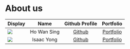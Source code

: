 # About us

Display |    Name     | Github Profile | Portfolio 
--------|:-----------:|:--------------:|:---------:
![](https://via.placeholder.com/100.png?text=Photo) | Ho Wan Sing | [Github](https://github.com/Hws2209) | [Portfolio](docs/team/Hws2209.md)
![](https://via.placeholder.com/100.png?text=Photo) | Isaac Yong | [Github](https://github.com/iscyng) | [Portfolio](docs/team/iscyng.md)
